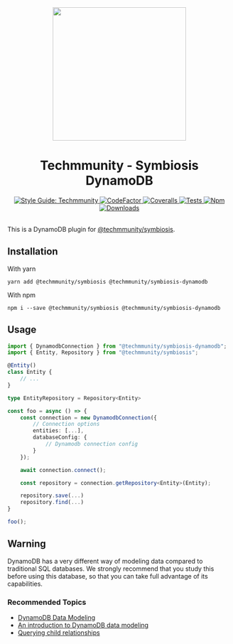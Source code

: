 <div align="center">

<img src="https://github.com/techmmunity/symbiosis/raw/master/resources/logo.gif" width="300" height="300">

# Techmmunity - Symbiosis DynamoDB

<a href="https://github.com/techmmunity/eslint-config">
	<img src="https://img.shields.io/badge/style%20guide-Techmmunity-01d2ce?style=for-the-badge" alt="Style Guide: Techmmunity">
</a>
<a href="https://www.codefactor.io/repository/github/techmmunity/symbiosis-dynamodb">
	<img src="https://www.codefactor.io/repository/github/techmmunity/symbiosis-dynamodb/badge?style=for-the-badge" alt="CodeFactor">
</a>
<a href="https://coveralls.io/github/techmmunity/symbiosis-dynamodb?branch=master">
	<img src="https://img.shields.io/coveralls/github/techmmunity/symbiosis-dynamodb/master?style=for-the-badge" alt="Coveralls">
</a>
<a href="https://github.com/techmmunity/symbiosis-dynamodb/actions/workflows/coverage.yml">
	<img src="https://img.shields.io/github/workflow/status/techmmunity/symbiosis-dynamodb/tests?label=tests&logo=github&style=for-the-badge" alt="Tests">
</a>
<a href="https://www.npmjs.com/package/@techmmunity/symbiosis-dynamodb">
	<img src="https://img.shields.io/npm/v/@techmmunity/symbiosis-dynamodb.svg?color=CC3534&style=for-the-badge" alt="Npm">
</a>
<a href="https://www.npmjs.com/package/@techmmunity/symbiosis-dynamodb">
	<img src="https://img.shields.io/npm/dw/@techmmunity/symbiosis-dynamodb.svg?style=for-the-badge" alt="Downloads">
</a>

<br>
<br>

</div>

This is a DynamoDB plugin for [@techmmunity/symbiosis](https://github.com/techmmunity/symbiosis).

## Installation

With yarn

```
yarn add @techmmunity/symbiosis @techmmunity/symbiosis-dynamodb
```

With npm

```
npm i --save @techmmunity/symbiosis @techmmunity/symbiosis-dynamodb
```

## Usage

```ts
import { DynamodbConnection } from "@techmmunity/symbiosis-dynamodb";
import { Entity, Repository } from "@techmmunity/symbiosis";

@Entity()
class Entity {
	// ...
}

type EntityRepository = Repository<Entity>

const foo = async () => {
	const connection = new DynamodbConnection({
		// Connection options
		entities: [...],
		databaseConfig: {
			// Dynamodb connection config
		}
	});

	await connection.connect();

	const repository = connection.getRepository<Entity>(Entity);

	repository.save(...)
	repository.find(...)
}

foo();
```

## Warning

DynamoDB has a very different way of modeling data compared to traditional SQL databases. We strongly recommend that you study this before using this database, so that you can take full advantage of its capabilities.

### Recommended Topics

- [DynamoDB Data Modeling](https://codeburst.io/dynamodb-data-modeling-7f11950b25bf)
- [An introduction to DynamoDB data modeling](https://blog.theodo.com/2021/04/introduction-to-dynamo-db-modeling/)
- [Querying child relationships](https://stackoverflow.com/questions/63755975/modelling-parent-child-subchild-relationships-in-dynamodb)

